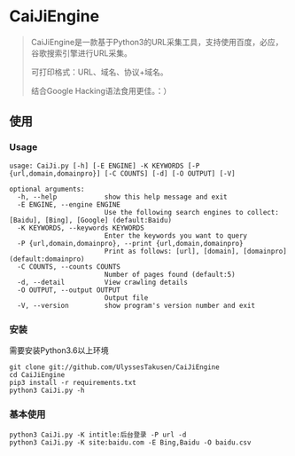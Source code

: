 # CaiJiEngine

> CaiJiEngine是一款基于Python3的URL采集工具，支持使用百度，必应，谷歌搜索引擎进行URL采集。
>
> 可打印格式：URL、域名、协议+域名。
>
> 结合Google Hacking语法食用更佳。：）

## 使用

### Usage

```
usage: CaiJi.py [-h] [-E ENGINE] -K KEYWORDS [-P {url,domain,domainpro}] [-C COUNTS] [-d] [-O OUTPUT] [-V]

optional arguments:
  -h, --help            show this help message and exit
  -E ENGINE, --engine ENGINE
                        Use the following search engines to collect: [Baidu], [Bing], [Google] (default:Baidu)
  -K KEYWORDS, --keywords KEYWORDS
                        Enter the keywords you want to query
  -P {url,domain,domainpro}, --print {url,domain,domainpro}
                        Print as follows: [url], [domain], [domainpro] (default:domainpro)
  -C COUNTS, --counts COUNTS
                        Number of pages found (default:5)
  -d, --detail          View crawling details
  -O OUTPUT, --output OUTPUT
                        Output file
  -V, --version         show program's version number and exit

```



### 安装

需要安装Python3.6以上环境

```
git clone git://github.com/UlyssesTakusen/CaiJiEngine
cd CaiJiEngine
pip3 install -r requirements.txt
python3 CaiJi.py -h
```



### 基本使用

```
python3 CaiJi.py -K intitle:后台登录 -P url -d
python3 CaiJi.py -K site:baidu.com -E Bing,Baidu -O baidu.csv
```


